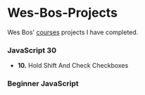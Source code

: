 # Wes-Bos-Projects
Wes Bos' [courses](https://wesbos.com/courses) projects I have completed.

### JavaScript 30
- **10.** Hold Shift And Check Checkboxes

### Beginner JavaScript



